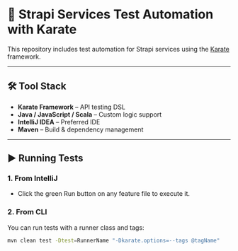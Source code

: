 # 🚀 Strapi Services Test Automation with Karate

This repository includes test automation for Strapi services using the [Karate](https://github.com/karatelabs/karate) framework.

---

## 🛠 Tool Stack

- **Karate Framework** – API testing DSL
- **Java / JavaScript / Scala** – Custom logic support
- **IntelliJ IDEA** – Preferred IDE
- **Maven** – Build & dependency management

---

## ▶️ Running Tests

### 1. From IntelliJ
- Click the green Run button on any feature file to execute it.
### 2. From CLI
You can run tests with a runner class and tags:

```bash
mvn clean test -Dtest=RunnerName "-Dkarate.options=--tags @tagName"
